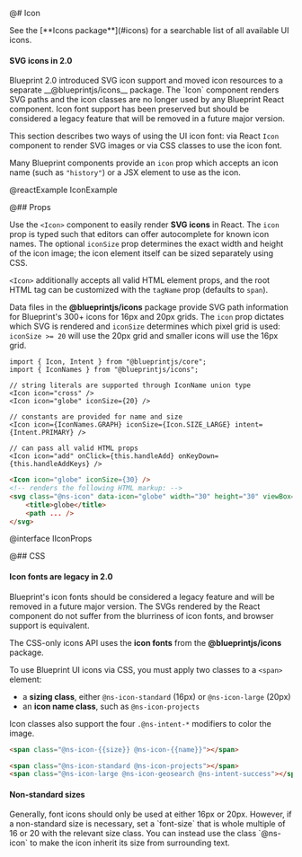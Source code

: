 @# Icon

<div class="@ns-callout @ns-intent-primary @ns-icon-info-sign">
    See the [**Icons package**](#icons) for a searchable list of all available UI icons.
</div>

<div class="@ns-callout @ns-intent-primary @ns-icon-info-sign">
    <h4 class="@ns-heading">SVG icons in 2.0</h4>
    Blueprint 2.0 introduced SVG icon support and moved icon resources to a separate __@blueprintjs/icons__ package.
    The `Icon` component renders SVG paths and the icon classes are no longer used by any Blueprint React component.
    Icon font support has been preserved but should be considered a legacy feature that will be removed in a
    future major version.
</div>

This section describes two ways of using the UI icon font: via React `Icon`
component to render SVG images or via CSS classes to use the icon font.

Many Blueprint components provide an `icon` prop which accepts an icon name
(such as `"history"`) or a JSX element to use as the icon.

@reactExample IconExample

@## Props

Use the `<Icon>` component to easily render __SVG icons__ in React. The `icon`
prop is typed such that editors can offer autocomplete for known icon names. The
optional `iconSize` prop determines the exact width and height of the icon
image; the icon element itself can be sized separately using CSS.

`<Icon>` additionally accepts all valid HTML element props, and the root
HTML tag can be customized with the `tagName` prop (defaults to `span`).

Data files in the __@blueprintjs/icons__ package provide SVG path information
for Blueprint's 300+ icons for 16px and 20px grids. The `icon` prop dictates
which SVG is rendered and `iconSize` determines which pixel grid is used:
`iconSize >= 20` will use the 20px grid and smaller icons will use the 16px
grid.

```tsx
import { Icon, Intent } from "@blueprintjs/core";
import { IconNames } from "@blueprintjs/icons";

// string literals are supported through IconName union type
<Icon icon="cross" />
<Icon icon="globe" iconSize={20} />

// constants are provided for name and size
<Icon icon={IconNames.GRAPH} iconSize={Icon.SIZE_LARGE} intent={Intent.PRIMARY} />

// can pass all valid HTML props
<Icon icon="add" onClick={this.handleAdd} onKeyDown={this.handleAddKeys} />
```

```html
<Icon icon="globe" iconSize={30} />
<!-- renders the following HTML markup: -->
<svg class="@ns-icon" data-icon="globe" width="30" height="30" viewBox="0 0 20 20">
    <title>globe</title>
    <path ... />
</svg>
```

@interface IIconProps

@## CSS

<div class="@ns-callout @ns-intent-warning @ns-icon-warning-sign">
    <h4 class="@ns-heading">Icon fonts are legacy in 2.0</h4>
    Blueprint's icon fonts should be considered a legacy feature and will be removed in a future major version.
    The SVGs rendered by the React component do not suffer from the blurriness of icon fonts, and browser
    support is equivalent.
</div>

The CSS-only icons API uses the __icon fonts__ from the __@blueprintjs/icons__ package.

To use Blueprint UI icons via CSS, you must apply two classes to a `<span>` element:
- a __sizing class__, either `@ns-icon-standard` (16px) or `@ns-icon-large` (20px)
- an __icon name class__, such as `@ns-icon-projects`

Icon classes also support the four `.@ns-intent-*` modifiers to color the image.

```html
<span class="@ns-icon-{{size}} @ns-icon-{{name}}"></span>

<span class="@ns-icon-standard @ns-icon-projects"></span>
<span class="@ns-icon-large @ns-icon-geosearch @ns-intent-success"></span>
```

<div class="@ns-callout @ns-intent-primary @ns-icon-info-sign">
    <h4 class="@ns-heading">Non-standard sizes</h4>
    Generally, font icons should only be used at either 16px or 20px. However, if a non-standard size is
    necessary, set a `font-size` that is whole multiple of 16 or 20 with the relevant size class.
    You can instead use the class `@ns-icon` to make the icon inherit its size from surrounding text.
</div>
